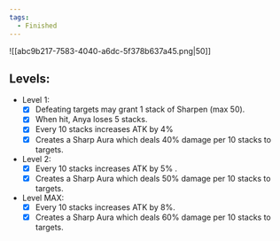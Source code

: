 ```yaml
---
tags:
  - Finished
---
```

![[abc9b217-7583-4040-a6dc-5f378b637a45.png|50]]
## Levels:
- Level 1:
	- [x] Defeating targets may grant 1 stack of Sharpen (max 50). 
	- [x] When hit, Anya loses 5 stacks.
	- [x] Every 10 stacks increases ATK by 4% 
	- [x] Creates a Sharp Aura which deals 40% damage per 10 stacks to targets. 
- Level 2:
	- [x] Every 10 stacks increases ATK by 5% .
	- [x] Creates a Sharp Aura which deals 50% damage per 10 stacks to targets. 
- Level MAX:
	- [x] Every 10 stacks increases ATK by 8%.
	- [x] Creates a Sharp Aura which deals 60% damage per 10 stacks to targets. 